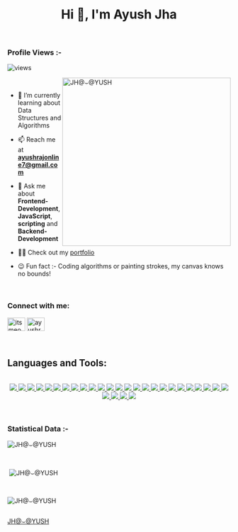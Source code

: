 <h1 align="center">Hi 👋, I'm Ayush Jha</h1>


<br>

<p align="right"> <h3>Profile Views :-</h3> <img src="https://komarev.com/ghpvc/?username=jha-geek-ayush&label=Profile%20views&color=0e75b6&style=flat"
    alt="views" /> 
  </p>
<p><img align="right" src="https://user-images.githubusercontent.com/74038190/229223263-cf2e4b07-2615-4f87-9c38-e37600f8381a.gif" width="380px" alt="JH@⌣@YUSH" /></p>
<br>


- 🌱 I’m currently learning about Data Structures and Algorithms

- 📫 Reach me at **ayushrajonline7@gmail.com**

- 💬 Ask me about **Frontend-Development**, **JavaScript**, **scripting** and **Backend-Development**

- 👨‍💻 Check out my [portfolio](https://jhaayush.netlify.app)

- 😉 Fun fact :- Coding algorithms or painting strokes, my canvas knows no bounds!

<br>

<h3 align="left">Connect with me:</h3>
<p align="left">
<a href="https://instagram.com/itsmeoberoy" target="blank"><img align="center"
      src="https://raw.githubusercontent.com/rahuldkjain/github-profile-readme-generator/master/src/images/icons/Social/instagram.svg"
      alt="itsmeoberoy" height="30" width="40" /></a>
<a href="https://www.hackerrank.com/ayushrajonline7" target="blank"><img align="center"
      src="https://raw.githubusercontent.com/rahuldkjain/github-profile-readme-generator/master/src/images/icons/Social/hackerrank.svg"
      alt="ayushrajonline7" height="30" width="40" /></a>
</p>

<br>

## Languages and Tools:
<p align="center">
  <a href="">
  <br>
    <a href="https://developer.mozilla.org/en-US/docs/Web/HTML"> <img src="https://skillicons.dev/icons?i=html" /> </a>  
    <a href="https://developer.mozilla.org/en-US/docs/Web/CSS"> <img src="https://skillicons.dev/icons?i=css" /> </a>  
    <a href="https://getbootstrap.com/"> <img src="https://skillicons.dev/icons?i=bootstrap" /> </a>  
    <a href="https://tailwindcss.com/"> <img src="https://skillicons.dev/icons?i=tailwind" /> </a>  
    <a href="https://developer.mozilla.org/en-US/docs/Web/JavaScript"> <img src="https://skillicons.dev/icons?i=javascript" /> </a>  
    <a href="https://www.typescriptlang.org/"> <img src="https://skillicons.dev/icons?i=typescript" /> </a>  
    <a href="https://www.java.com/en/"> <img src="https://skillicons.dev/icons?i=java" /> </a>  
    <a href="https://kotlinlang.org/"> <img src="https://skillicons.dev/icons?i=kotlin" /> </a>  
    <a href="https://devdocs.io/c/"> <img src="https://skillicons.dev/icons?i=c" /> </a>  
    <a href="https://google.com/"> <img src="https://skillicons.dev/icons?i=dart" /> </a>  
    <a href="https://google.com/"> <img src="https://skillicons.dev/icons?i=django" /> </a>  
    <a href="https://google.com/"> <img src="https://skillicons.dev/icons?i=flutter" /> </a>  
    <a href="https://google.com/"> <img src="https://skillicons.dev/icons?i=figma" /> </a>  
    <a href="https://google.com/"> <img src="https://skillicons.dev/icons?i=git" /> </a>  
    <a href="https://google.com/"> <img src="https://skillicons.dev/icons?i=mongodb" /> </a>  
    <a href="https://google.com/"> <img src="https://skillicons.dev/icons?i=nodejs" /> </a>  
    <a href="https://google.com/"> <img src="https://skillicons.dev/icons?i=express" /> </a>  
    <a href="https://google.com/"> <img src="https://skillicons.dev/icons?i=qt" /> </a>  
    <a href="https://google.com/"> <img src="https://skillicons.dev/icons?i=python" /> </a>  
    <a href="https://google.com/"> <img src="https://skillicons.dev/icons?i=react" /> </a> 
    <a href="https://google.com/"> <img src="https://skillicons.dev/icons?i=sass" /> </a>  
    <a href="https://google.com/"> <img src="https://skillicons.dev/icons?i=selenium" /> </a>  
    <a href="https://google.com/"> <img src="https://skillicons.dev/icons?i=replit" /> </a>  
    <a href="https://google.com/"> <img src="https://skillicons.dev/icons?i=androidstudio" /> </a>  
     <a href="https://google.com/"> <img src="https://skillicons.dev/icons?i=linux" /> </a>  
     <a href="https://google.com/"> <img src="https://skillicons.dev/icons?i=vim" /> </a>  
     <a href="https://google.com/"> <img src="https://skillicons.dev/icons?i=ai" /> </a>  
     <a href="https://google.com/"> <img src="https://skillicons.dev/icons?i=xd" /> </a>  
     <a href="https://google.com/"> <img src="https://skillicons.dev/icons?i=pr" /> </a>
  </a>
</p>

<br>

<h3>Statistical Data :-</h3>
<p><img align="center"
    src="https://github-readme-stats.vercel.app/api/top-langs?username=jha-geek-ayush&show_icons=true&locale=en&bg_color=0d1117&text_color=ffffff&layout=compact"
    alt="JH@⌣@YUSH" 
    bg_color=#808080/></p>
<br>

<p>&nbsp;<img align="center" src="https://github-readme-stats.vercel.app/api?username=jha-geek-ayush&show_icons=true&locale=en&bg_color=0d1117&text_color=ffffff&repo=convoychat"
    alt="JH@⌣@YUSH" /></p>

<br>

<p><img align="center" src="https://github-readme-streak-stats.herokuapp.com/?user=jha-geek-ayush&theme=dark&background=0d1117&date_format=M%20j%5B%2C%20Y%5D" alt="JH@⌣@YUSH" /></p>
      
<p align="left"> <a href="https://twitter.com/" target="blank"><img
      src="https://img.shields.io/twitter/follow/?logo=twitter&style=for-the-badge" alt="" /></a> </p>

[JH@⌣@YUSH](https://github.com/jha-geek-ayush)
